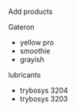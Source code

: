 Add products

Gateron

- yellow pro
- smoothie
- grayish

lubricants

- trybosys 3204
- trybosys 3203
